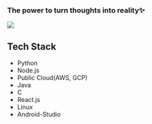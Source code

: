 ### The power to turn thoughts into reality✨

<a href="https://hits.seeyoufarm.com"><img src="https://hits.seeyoufarm.com/api/count/incr/badge.svg?url=https%3A%2F%2Fgithub.com%2Fgjbae1212%2Fhit-counter"/></a>                        

## Tech Stack
- Python
- Node.js
- Public Cloud(AWS, GCP)
- Java
- C
- React.js
- Linux
- Android-Studio


